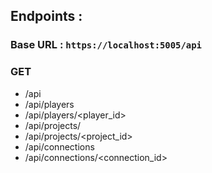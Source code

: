 ## Endpoints :
### Base URL : `https://localhost:5005/api`

### GET
- /api
- /api/players
- /api/players/<player_id>
- /api/projects/
- /api/projects/<project_id>
- /api/connections
- /api/connections/<connection_id>
